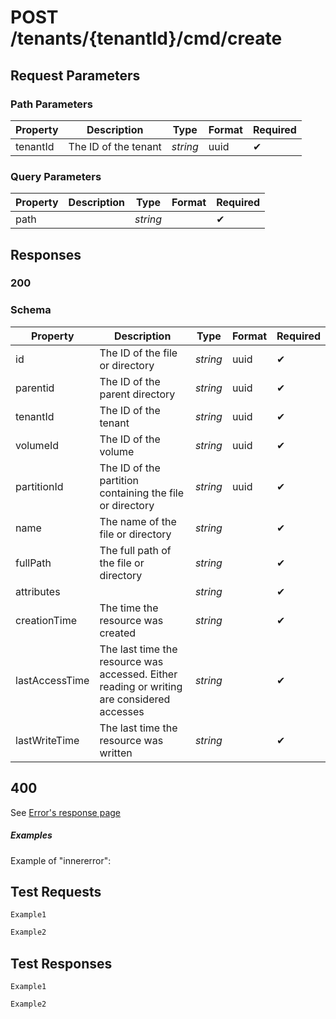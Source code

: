 # **POST**   /tenants/{tenantId}/cmd/create

## __Request Parameters__

### Path Parameters

   | Property | Description          | Type     | Format | Required |
   | -------- | -------------------- | -------- | ------ | ----------- |
   | tenantId | The ID of the tenant | _string_ | uuid   | ✔           |

### Query Parameters

 | Property | Description | Type     | Format | Required |
 | -------- | ----------- | -------- | ------ | ----------- |
 | path     |             | _string_ |        | ✔           |

## __Responses__

### __200__

### Schema

| Property       | Description                                                                                | Type     | Format | Required |
| -------------- | ------------------------------------------------------------------------------------------ | -------- | ------ | ----------- |
| id             | The ID of the file or directory                                                            | _string_ | uuid   | ✔           |
| parentid       | The ID of the parent directory                                                             | _string_ | uuid   | ✔           |
| tenantId       | The ID of the tenant                                                                       | _string_ | uuid   | ✔           |
| volumeId       | The ID of the volume                                                                       | _string_ | uuid   | ✔           |
| partitionId    | The ID of the partition containing the file or directory                                   | _string_ | uuid   | ✔           |
| name           | The name of the file or directory                                                          | _string_ |        | ✔           |
| fullPath       | The full path of the file or directory                                                     | _string_ |        | ✔           |
| attributes     |                                                                                            | _string_ |        | ✔           |
| creationTime   | The time the resource was created                                                          | _string_ |        | ✔           |
| lastAccessTime | The last time the resource was accessed. Either reading or writing are considered accesses | _string_ |        | ✔           |
| lastWriteTime  | The last time the resource was written                                                     | _string_ |        | ✔           |

## 400

See [Error's response page](errors.md)

##### Examples

Example of "innererror":

## __Test Requests__

```cURL tab= 
Example1
```

```C# tab=
Example2
```

## __Test Responses__

```cURL tab= 
Example1
```

```C# tab=
Example2
```
